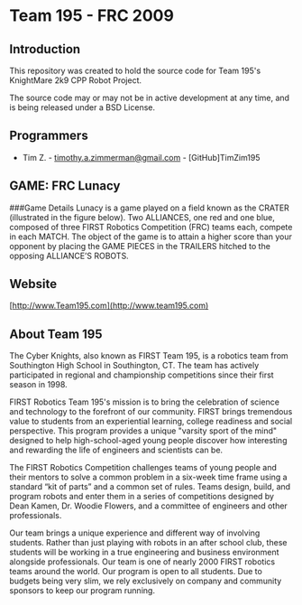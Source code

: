 Team 195 - FRC 2009
===================

Introduction
------------
This repository was created to hold the source code for Team 195's KnightMare 2k9 CPP Robot Project.

The source code may or may not be in active development at any time, and is being released under a BSD License.

Programmers
-----------
* Tim Z. - timothy.a.zimmerman@gmail.com - [GitHub]TimZim195
	
GAME: FRC Lunacy
----------------
###Game Details
Lunacy is a game played on a field known as the CRATER (illustrated in the figure below). Two ALLIANCES, one red and one blue, composed of three FIRST Robotics Competition (FRC) teams each, compete in each MATCH. The object of the game is to attain a higher score than your opponent by placing the GAME PIECES in the TRAILERS hitched to the opposing ALLIANCE’S ROBOTS. 

Website
-------
[http://www.Team195.com](http://www.team195.com)

About Team 195
--------------
The Cyber Knights, also known as FIRST Team 195, is a robotics team from Southington High School in Southington, CT. The team has actively participated in regional and championship competitions since their first season in 1998.

FIRST Robotics Team 195's mission is to bring the celebration of science and technology to the forefront of our community. FIRST brings tremendous value to students from an experiential learning, college readiness and social perspective. This program provides a unique "varsity sport of the mind" designed to help high-school-aged young people discover how interesting and rewarding the life of engineers and scientists can be.

The FIRST Robotics Competition challenges teams of young people and their mentors to solve a common problem in a six-week time frame using a standard “kit of parts” and a common set of rules. Teams design, build, and program robots and enter them in a series of competitions designed by Dean Kamen, Dr. Woodie Flowers, and a committee of engineers and other professionals.

Our team brings a unique experience and different way of involving students. Rather than just playing with robots in an after school club, these students will be working in a true engineering and business environment alongside professionals. Our team is one of nearly 2000 FIRST robotics teams around the world. Our program is open to all students. Due to budgets being very slim, we rely exclusively on company and community sponsors to keep our program running.
